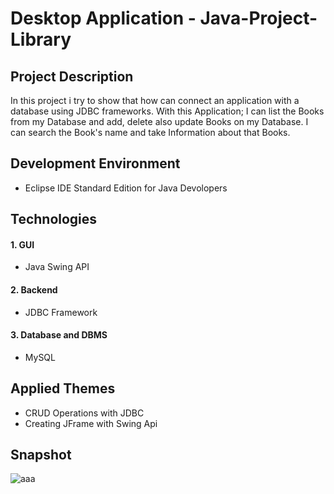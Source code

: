 # Desktop Application - Java-Project-Library

## Project Description

In this project i try to show that how can connect an application with a database using JDBC frameworks. 
With this Application; I can list the Books from my Database and add, delete also update Books on my Database.
I can search the Book's name and take Information about that Books.

## Development Environment
* Eclipse IDE Standard Edition for Java Devolopers

## Technologies

#### 1. GUI
  * Java Swing API

#### 2. Backend
  * JDBC Framework
 
#### 3. Database and DBMS
  * MySQL

## Applied Themes
* CRUD Operations with JDBC
* Creating JFrame with Swing Api

## Snapshot

![aaa](https://user-images.githubusercontent.com/73072352/124928865-48be8780-e000-11eb-9de4-085d6a3bfab1.png)



